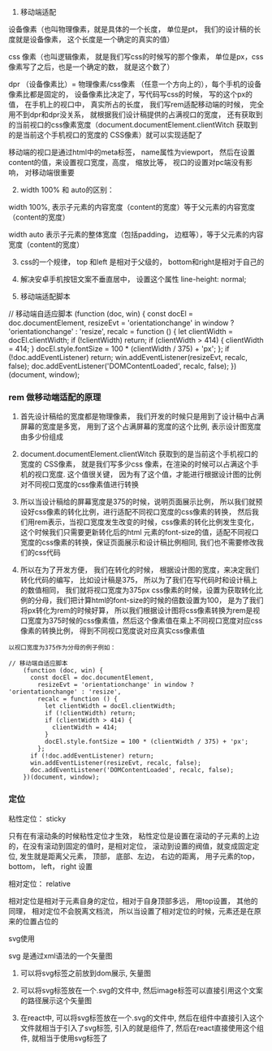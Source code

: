 1. 移动端适配

设备像素（也叫物理像素，就是具体的一个长度， 单位是pt， 我们的设计稿的长度就是设备像素， 这个长度是一个确定的真实的值）

css 像素（也叫逻辑像素， 就是我们写css的时候写的那个像素， 单位是px，css像素写了之后，也是一个确定的数， 就是这个数了）

dpr （设备像素比）=  物理像素/css像素 （任意一个方向上的），每个手机的设备像素比都是固定的， 设备像素比决定了，写代码写css的时候， 写的这个px的值， 在手机上的视口中， 真实所占的长度， 我们写rem适配移动端的时候， 完全用不到dpr和dpr没关系， 就根据我们设计稿提供的占满视口的宽度， 还有获取到的当前视口的css像素宽度（document.documentElement.clientWitch 获取到的是当前这个手机视口的宽度的 CSS像素）就可以实现适配了


移动端的视口是通过html中的meta标签， name属性为viewport， 然后在设置content的值，来设置视口宽度，高度， 缩放比等，
视口的设置对pc端没有影响， 对移动端很重要


2. width 100% 和 auto的区别：

width 100%, 表示子元素的内容宽度（content的宽度）等于父元素的内容宽度（content的宽度）

width auto 表示子元素的整体宽度（包括padding， 边框等），等于父元素的内容宽度（content的宽度）

3. css的一个规律， top 和left 是相对于父级的， bottom和right是相对于自己的


4. 解决安卓手机按钮文案不垂直居中， 设置这个属性 line-height: normal;


5. 移动端适配脚本
<meta name="viewport" content="width=device-width, initial-scale=1, maximum-scale=1, minimum-scale=1, user-scalable=no" />
// 移动端自适应脚本
    (function (doc, win) {
      const docEl = doc.documentElement,
        resizeEvt = 'orientationchange' in window ? 'orientationchange' : 'resize',
        recalc = function () {
          let clientWidth = docEl.clientWidth;
          if (!clientWidth) return;
          if (clientWidth > 414) {
            clientWidth = 414;
          }
          docEl.style.fontSize = 100 * (clientWidth / 375) + 'px';
        };
      if (!doc.addEventListener) return;
      win.addEventListener(resizeEvt, recalc, false);
      doc.addEventListener('DOMContentLoaded', recalc, false);
    })(document, window);

### rem 做移动端适配的原理

1. 首先设计稿给的宽度都是物理像素， 我们开发的时候只是用到了设计稿中占满屏幕的宽度是多宽， 用到了这个占满屏幕的宽度的这个比例, 表示设计图宽度由多少份组成

2. document.documentElement.clientWitch 获取到的是当前这个手机视口的宽度的 CSS像素， 就是我们写多少css 像素，在渲染的时候可以占满这个手机的视口宽度. 这个值很关键， 因为有了这个值，才能进行根据设计图的比例对不同视口宽度的css像素值进行转换

3. 所以当设计稿给的屏幕宽度是375的时候，说明页面展示比例， 所以我们就预设好css像素的转化比例，进行适配不同视口宽度的css像素的转换， 然后我们用rem表示，当视口宽度发生改变的时候，css像素的转化比例发生变化， 这个时候我们只需要更新转化后的html 元素的font-size的值，适配不同视口宽度的css像素的转换，保证页面展示和设计稿比例相同, 我们也不需要修改我们的css代码

4. 所以在为了开发方便， 我们在转化的时候， 根据设计图的宽度，来决定我们转化代码的编写，
比如设计稿是375， 所以为了我们在写代码时和设计稿上的数值相同， 我们就将视口宽度为375px css像素的时候，设置为获取转化比例的分母，我们把计算html的font-size的时候的倍数设置为100， 是为了我们将px转化为rem的时候好算， 所以我们根据设计图将css像素转换为rem是视口宽度为375时候的css像素值，然后这个像素值在乘上不同视口宽度对应css像素的转换比例， 得到不同视口宽度说对应真实css像素值

```
以视口宽度为375作为分母的例子例如：

// 移动端自适应脚本
    (function (doc, win) {
      const docEl = doc.documentElement,
        resizeEvt = 'orientationchange' in window ? 'orientationchange' : 'resize',
        recalc = function () {
          let clientWidth = docEl.clientWidth;
          if (!clientWidth) return;
          if (clientWidth > 414) {
            clientWidth = 414;
          }
          docEl.style.fontSize = 100 * (clientWidth / 375) + 'px';
        };
      if (!doc.addEventListener) return;
      win.addEventListener(resizeEvt, recalc, false);
      doc.addEventListener('DOMContentLoaded', recalc, false);
    })(document, window);
```

### 定位

粘性定位： sticky

只有在有滚动条的时候粘性定位才生效， 粘性定位是设置在滚动的子元素的上边的，在没有滚动到固定的值时，是相对定位， 滚动到设置的阀值，就变成固定定位, 发生就是距离父元素， 顶部， 底部、左边， 右边的距离， 用子元素的top， bottom， left， right 设置

相对定位： relative

相对定位是相对于元素自身的定位，相对于自身顶部多远， 用top设置， 其他的同理， 相对定位不会脱离文档流， 所以当设置了相对定位的时候，元素还是在原来的位置占位的




svg使用

svg 是通过xml语法的一个矢量图

1. 可以将svg标签之前放到dom展示, 矢量图

2. 可以将svg标签放在一个.svg的文件中, 然后image标签可以直接引用这个文案的路径展示这个矢量图

3. 在react中, 可以将svg标签放在一个.svg的文件中, 然后在组件中直接引入这个文件就相当于引入了svg标签, 引入的就是组件了, 然后在react直接使用这个组件, 就相当于使用svg标签了